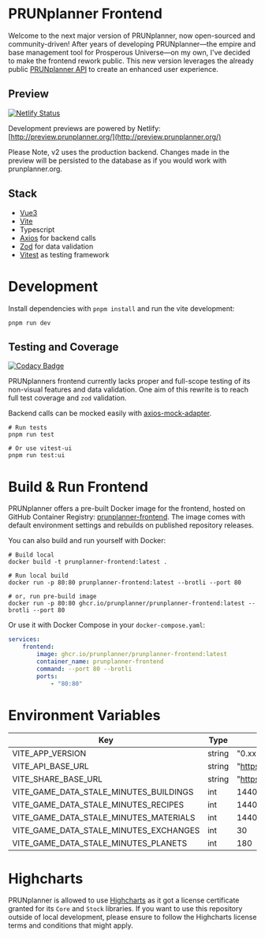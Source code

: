 # PRUNplanner Frontend

Welcome to the next major version of PRUNplanner, now open-sourced and community-driven! After years of developing PRUNplanner—the empire and base management tool for Prosperous Universe—on my own, I've decided to make the frontend rework public. This new version leverages the already public [PRUNplanner API](https://api.prunplanner.org/docs) to create an enhanced user experience.

## Preview

[![Netlify Status](https://api.netlify.com/api/v1/badges/1a2b21d7-e057-4d2c-8533-425bdb5f2429/deploy-status)](http://preview.prunplanner.org/)

Development previews are powered by Netlify: [http://preview.prunplanner.org/](http://preview.prunplanner.org/)

Please Note, v2 uses the production backend. Changes made in the preview will be persisted to the database as if you would work with prunplanner.org.

## Stack

- [Vue3](https://vuejs.org/)
- [Vite](https://vite.dev/)
- Typescript
- [Axios](https://axios-http.com/) for backend calls
- [Zod](https://zod.dev/) for data validation
- [Vitest](https://vitest.dev/) as testing framework

# Development

Install dependencies with `pnpm install` and run the vite development:

```shell
pnpm run dev
```

## Testing and Coverage

[![Codacy Badge](https://app.codacy.com/project/badge/Coverage/23225951d9584a80b51256487975453b)](https://app.codacy.com/gh/PRUNplanner/frontend/dashboard?utm_source=gh&utm_medium=referral&utm_content=&utm_campaign=Badge_coverage)

PRUNplanners frontend currently lacks proper and full-scope testing of its non-visual features and data validation. One aim of this rewrite is to reach full test coverage and `zod` validation.

Backend calls can be mocked easily with [axios-mock-adapter](https://github.com/ctimmerm/axios-mock-adapter).

```shell
# Run tests
pnpm run test

# Or use vitest-ui
pnpm run test:ui
```

# Build & Run Frontend

PRUNplanner offers a pre-built Docker image for the frontend, hosted on GitHub Container Registry: [prunplanner-frontend](https://github.com/orgs/PRUNplanner/packages/container/package/prunplanner-frontend). The image comes with default environment settings and rebuilds on published repository releases.

You can also build and run yourself with Docker:

```shell
# Build local
docker build -t prunplanner-frontend:latest .

# Run local build
docker run -p 80:80 prunplanner-frontend:latest --brotli --port 80

# or, run pre-build image
docker run -p 80:80 ghcr.io/prunplanner/prunplanner-frontend:latest --brotli --port 80
```

Or use it with Docker Compose in your `docker-compose.yaml`:

```yaml
services:
    frontend:
        image: ghcr.io/prunplanner/prunplanner-frontend:latest
        container_name: prunplanner-frontend
        command: --port 80 --brotli
        ports:
            - "80:80"
```

# Environment Variables

| Key                               | Type   | Default Value                    |
| --------------------------------- | ------ | -------------------------------- |
| VITE_APP_VERSION                  | string | "0.xx"                           |
| VITE_API_BASE_URL                 | string | "https://api.prunplanner.org"    |
| VITE_SHARE_BASE_URL               | string | "https://prunplanner.org/shared" |
| VITE_GAME_DATA_STALE_MINUTES_BUILDINGS | int    | 1440                             |
| VITE_GAME_DATA_STALE_MINUTES_RECIPES   | int    | 1440                             |
| VITE_GAME_DATA_STALE_MINUTES_MATERIALS | int    | 1440                             |
| VITE_GAME_DATA_STALE_MINUTES_EXCHANGES | int    | 30                               |
| VITE_GAME_DATA_STALE_MINUTES_PLANETS   | int    | 180                              |


# Highcharts

PRUNplanner is allowed to use [Highcharts](https://www.highcharts.com/) as it got a license certificate granted for its `Core` and `Stock` libraries. If you want to use this repository outside of local development, please ensure to follow the Highcharts license terms and conditions that might apply.
